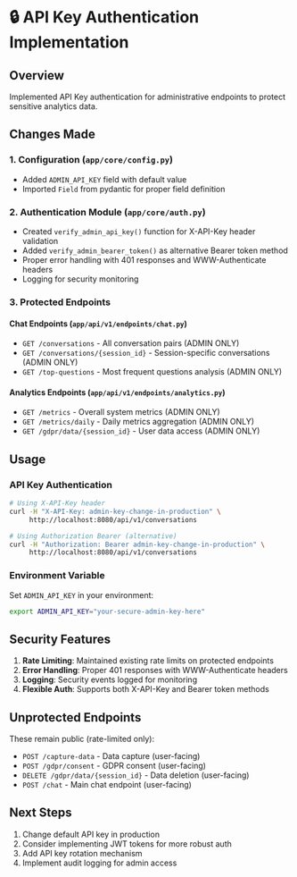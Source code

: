 # 🔒 API Key Authentication Implementation

## Overview
Implemented API Key authentication for administrative endpoints to protect sensitive analytics data.

## Changes Made

### 1. Configuration (`app/core/config.py`)
- Added `ADMIN_API_KEY` field with default value
- Imported `Field` from pydantic for proper field definition

### 2. Authentication Module (`app/core/auth.py`)
- Created `verify_admin_api_key()` function for X-API-Key header validation
- Added `verify_admin_bearer_token()` as alternative Bearer token method
- Proper error handling with 401 responses and WWW-Authenticate headers
- Logging for security monitoring

### 3. Protected Endpoints

#### Chat Endpoints (`app/api/v1/endpoints/chat.py`)
- `GET /conversations` - All conversation pairs (ADMIN ONLY)
- `GET /conversations/{session_id}` - Session-specific conversations (ADMIN ONLY)  
- `GET /top-questions` - Most frequent questions analysis (ADMIN ONLY)

#### Analytics Endpoints (`app/api/v1/endpoints/analytics.py`)
- `GET /metrics` - Overall system metrics (ADMIN ONLY)
- `GET /metrics/daily` - Daily metrics aggregation (ADMIN ONLY)
- `GET /gdpr/data/{session_id}` - User data access (ADMIN ONLY)

## Usage

### API Key Authentication
```bash
# Using X-API-Key header
curl -H "X-API-Key: admin-key-change-in-production" \
     http://localhost:8080/api/v1/conversations

# Using Authorization Bearer (alternative)
curl -H "Authorization: Bearer admin-key-change-in-production" \
     http://localhost:8080/api/v1/conversations
```

### Environment Variable
Set `ADMIN_API_KEY` in your environment:
```bash
export ADMIN_API_KEY="your-secure-admin-key-here"
```

## Security Features

1. **Rate Limiting**: Maintained existing rate limits on protected endpoints
2. **Error Handling**: Proper 401 responses with WWW-Authenticate headers
3. **Logging**: Security events logged for monitoring
4. **Flexible Auth**: Supports both X-API-Key and Bearer token methods

## Unprotected Endpoints
These remain public (rate-limited only):
- `POST /capture-data` - Data capture (user-facing)
- `POST /gdpr/consent` - GDPR consent (user-facing)
- `DELETE /gdpr/data/{session_id}` - Data deletion (user-facing)
- `POST /chat` - Main chat endpoint (user-facing)

## Next Steps
1. Change default API key in production
2. Consider implementing JWT tokens for more robust auth
3. Add API key rotation mechanism
4. Implement audit logging for admin access
